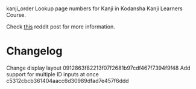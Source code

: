 # 
kanji_order
Lookup page numbers for Kanji in Kodansha Kanji Learners Course.

Check [this](https://www.reddit.com/r/LearnJapanese/comments/6kzart/ive_created_a_web_app_to_look_up_page_numbers_of/) reddit post for more information. 

Changelog
==========
Change display layout 0912863f82213f07f2681b97cdf467f7394f9f48
Add support for multiple ID inputs at once c5312cbcb361404aacc6d30989dfad7e457f6ddd
